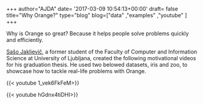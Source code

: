+++
author="AJDA"
date= '2017-03-09 10:54:13+00:00'
draft= false
title="Why Orange?"
type="blog"
blog=["data" ,"examples" ,"youtube" ]
+++

Why is Orange so great? Because it helps people solve problems quickly and efficiently.

[Sašo Jakljevič](https://www.linkedin.com/in/saso-jakljevic-90252095/), a former student of the Faculty of Computer and Information Science at University of Ljubljana, created the following motivational videos for his graduation thesis. He used two belowed datasets, iris and zoo, to showcase how to tackle real-life problems with Orange.


{{< youtube 1_vek6FkFeM>}}


{{< youtube hGdnx4tiDHI>}}






